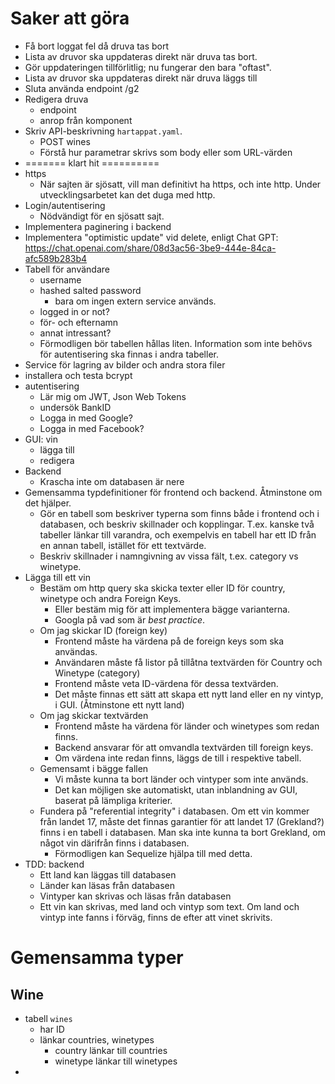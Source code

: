 # Saker att göra

- Få bort loggat fel då druva tas bort
- Lista av druvor ska uppdateras direkt när druva tas bort.
- Gör uppdateringen tillförlitlig; nu fungerar den bara "oftast".
- Lista av druvor ska uppdateras direkt när druva läggs till
- Sluta använda endpoint /g2
- Redigera druva
  - endpoint
  - anrop från komponent
- Skriv API-beskrivning `hartappat.yaml`.
  - POST wines
  - Förstå hur parametrar skrivs som body eller som URL-värden
- ======= klart hit ==========
- https
  - När sajten är sjösatt, vill man definitivt ha https, och inte http. 
    Under utvecklingsarbetet kan det duga med http.
- Login/autentisering
  - Nödvändigt för en sjösatt sajt.
- Implementera paginering i backend
- Implementera "optimistic update" vid delete, enligt Chat 
  GPT: https://chat.openai.com/share/08d3ac56-3be9-444e-84ca-afc589b283b4
- Tabell för användare
  - username
  - hashed salted password
    - bara om ingen extern service används.
  - logged in or not?
  - för- och efternamn
  - annat intressant?
  - Förmodligen bör tabellen hållas liten. Information som inte behövs för 
    autentisering ska finnas i andra tabeller.
- Service för lagring av bilder och andra stora filer
- installera och testa bcrypt
- autentisering
  - Lär mig om JWT, Json Web Tokens
  - undersök BankID
  - Logga in med Google?
  - Logga in med Facebook?
- GUI: vin
  - lägga till
  - redigera
- Backend
  - Krascha inte om databasen är nere
- Gemensamma typdefinitioner för frontend och backend. Åtminstone om det 
  hjälper.
  - Gör en tabell som beskriver typerna som finns både i frontend och i 
    databasen, och beskriv skillnader och kopplingar. T.ex. kanske två 
    tabeller länkar till varandra, och exempelvis en tabell har ett ID från 
    en annan tabell, istället för ett textvärde.
  - Beskriv skillnader i namngivning av vissa fält, t.ex. category vs winetype.
- Lägga till ett vin
  - Bestäm om http query ska skicka texter eller ID för country, winetype 
    och andra Foreign Keys.
    - Eller bestäm mig för att implementera bägge varianterna.
    - Googla på vad som är _best practice_.
  - Om jag skickar ID (foreign key)
    - Frontend måste ha värdena på de foreign keys som ska användas.
    - Användaren måste få listor på tillåtna textvärden för Country och 
      Winetype (category)
    - Frontend måste veta ID-värdena för dessa textvärden.
    - Det måste finnas ett sätt att skapa ett nytt land eller en ny vintyp, 
      i GUI. (Åtminstone ett nytt land)
  - Om jag skickar textvärden
    - Frontend måste ha värdena för länder och winetypes som redan finns.
    - Backend ansvarar för att omvandla textvärden till foreign keys.
    - Om värdena inte redan finns, läggs de till i respektive tabell.
  - Gemensamt i bägge fallen
    - Vi måste kunna ta bort länder och vintyper som inte används.
    - Det kan möjligen ske automatiskt, utan inblandning av GUI, baserat på 
      lämpliga kriterier.
  - Fundera på "referential integrity" i databasen. Om ett vin  kommer från 
    landet 17, måste det finnas garantier för att landet 17 (Grekland?) finns 
    i en tabell i databasen. Man ska inte kunna ta bort Grekland, om något vin 
    därifrån finns i databasen.
    - Förmodligen kan Sequelize hjälpa till med detta. 
- TDD: backend
  - Ett land kan läggas till databasen
  - Länder kan läsas från databasen
  - Vintyper kan skrivas och läsas från databasen
  - Ett vin kan skrivas, med land och vintyp som text. Om land och vintyp 
    inte fanns i förväg, finns de efter att vinet skrivits.


# Gemensamma typer

## Wine

- tabell `wines`
  - har ID
  - länkar countries, winetypes
    - country länkar till countries
    - winetype länkar till winetypes
- 
